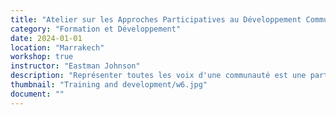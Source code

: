 ```yaml
---
title: "Atelier sur les Approches Participatives au Développement Communautaire"
category: "Formation et Développement"
date: 2024-01-01
location: "Marrakech"
workshop: true
instructor: "Eastman Johnson"
description: "Représenter toutes les voix d'une communauté est une partie essentielle du développement communautaire positif et réussi. Cet atelier aborde les approches participatives en matière de développement communautaire, ou comment les projets de développement communautaire peuvent être plus inclusifs tout au long de leur conception et de leur création. Les participants à cet atelier examineront plusieurs scénarios de développement communautaire et discuteront s'ils sont participatifs, et comment ils peuvent les améliorer pour mieux représenter la communauté. Les participants prendront également des projets sur lesquels ils ont travaillé et examineront s'ils ont utilisé des approches participatives ou non."
thumbnail: "Training and development/w6.jpg"
document: ""
---
```

